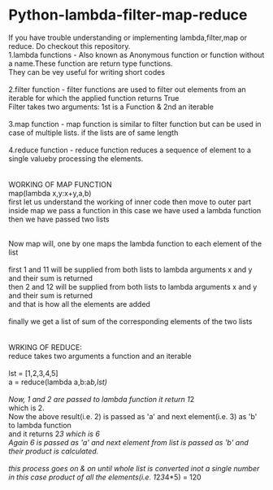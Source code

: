 # Python-lambda-filter-map-reduce
If you have trouble understanding or implementing lambda,filter,map or reduce. Do checkout this repository.<br>
1.lambda functions - Also known as Anonymous function or function without a name.These function are return type functions.<br>
                     They can be vey useful for writing short codes<br>
<br>
2.filter function - filter functions are used to filter out elements from an iterable for which the applied function returns True<br>
Filter takes two arguments: 1st is a Function & 2nd an iterable<br>
<br>
3.map function - map function is similar to filter function but can be used in case of multiple lists. if the lists are of same length<br>
<br>
4.reduce function - reduce function reduces a sequence of element to a single valueby processing the elements.<br>
<br>
<br>
WORKING OF MAP FUNCTION<br>
map(lambda x,y:x+y,a,b)<br>
first let us understand the working of inner code then move to outer part<br>
inside map we pass a function in this case we have used a lambda function<br>
 then we have passed two lists<br><br>
 
Now map will, one by one maps the lambda function to each element of the list<br>
<br>
first 1 and 11 will be supplied from both lists to lambda arguments x and y and their sum is returned<br>
then 2 and 12 will be supplied from both lists to lambda arguments x and y and their sum is returned<br>
and that is how all the elements are added<br>
<br>
finally we get a list of sum of the corresponding elements of the two lists<br>
<br>
<br>
WRKING OF REDUCE:<br>
reduce takes two arguments a function and an iterable<br>
<br>
lst = [1,2,3,4,5]<br>
a = reduce(lambda a,b:a*b,lst)<br>
<br>
Now, 1 and 2 are passed to lambda function it return 1*2<br>
which is 2.<br>
Now the above result(i.e. 2) is passed as 'a' and next element(i.e. 3) as 'b' to lambda function<br>
and it returns 2*3 which is 6<br>
Again 6 is passed as 'a' and next element from list is passed as 'b' and their product is calculated.<br>
<br>
this process goes on & on until whole list is converted inot a single number in this case product of all the elements(i.e. 1*2*3*4*5) = 120<br>
